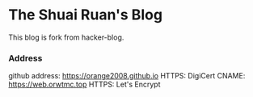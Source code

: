 # The Shuai Ruan's Blog
This blog is fork from hacker-blog.
### Address
github address: https://orange2008.github.io HTTPS: DigiCert
CNAME: https://web.orwtmc.top HTTPS: Let's Encrypt
